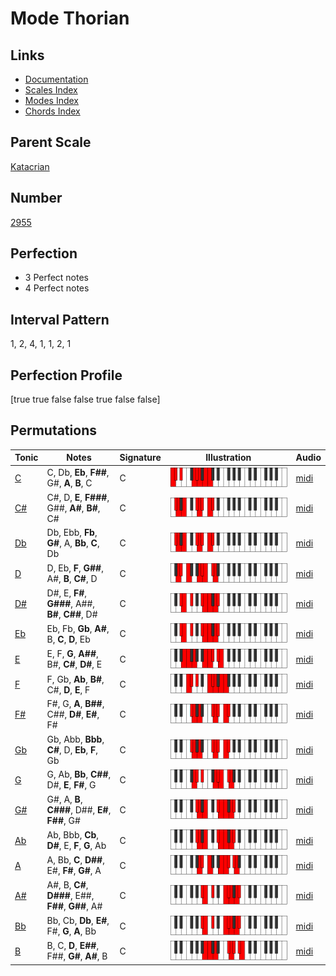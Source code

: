 # Mode Thorian

## Links

- [Documentation](index.md)
- [Scales Index](Scales.md)
- [Modes Index](Modes.md)
- [Chords Index](Chords.md)

## Parent Scale

[Katacrian](ScaleKatacrian.md)

## Number

[2955](https://ianring.com/musictheory/scales/2955)

## Perfection

- 3 Perfect notes
- 4 Perfect notes

## Interval Pattern

1, 2, 4, 1, 1, 2, 1

## Perfection Profile

[true true false false true false false]

## Permutations

| Tonic | Notes | Signature | Illustration | Audio |
|-------|-------|-----------|--------------|-------|
| [C](ModeCNaturalThorian.md) | C, Db, **Eb**, **F##**, G#, **A**, **B**, C | C | ![CNaturalThorian](ModeCNaturalThorian.png) | [midi](https://github.com/edipermadi/music/blob/main/docs/ModeCNaturalThorian.mid?raw=true) |
| [C#](ModeCSharpThorian.md) | C#, D, **E**, **F###**, G##, **A#**, **B#**, C# | C | ![CSharpThorian](ModeCSharpThorian.png) | [midi](https://github.com/edipermadi/music/blob/main/docs/ModeCSharpThorian.mid?raw=true) |
| [Db](ModeDFlatThorian.md) | Db, Ebb, **Fb**, **G#**, A, **Bb**, **C**, Db | C | ![DFlatThorian](ModeDFlatThorian.png) | [midi](https://github.com/edipermadi/music/blob/main/docs/ModeDFlatThorian.mid?raw=true) |
| [D](ModeDNaturalThorian.md) | D, Eb, **F**, **G##**, A#, **B**, **C#**, D | C | ![DNaturalThorian](ModeDNaturalThorian.png) | [midi](https://github.com/edipermadi/music/blob/main/docs/ModeDNaturalThorian.mid?raw=true) |
| [D#](ModeDSharpThorian.md) | D#, E, **F#**, **G###**, A##, **B#**, **C##**, D# | C | ![DSharpThorian](ModeDSharpThorian.png) | [midi](https://github.com/edipermadi/music/blob/main/docs/ModeDSharpThorian.mid?raw=true) |
| [Eb](ModeEFlatThorian.md) | Eb, Fb, **Gb**, **A#**, B, **C**, **D**, Eb | C | ![EFlatThorian](ModeEFlatThorian.png) | [midi](https://github.com/edipermadi/music/blob/main/docs/ModeEFlatThorian.mid?raw=true) |
| [E](ModeENaturalThorian.md) | E, F, **G**, **A##**, B#, **C#**, **D#**, E | C | ![ENaturalThorian](ModeENaturalThorian.png) | [midi](https://github.com/edipermadi/music/blob/main/docs/ModeENaturalThorian.mid?raw=true) |
| [F](ModeFNaturalThorian.md) | F, Gb, **Ab**, **B#**, C#, **D**, **E**, F | C | ![FNaturalThorian](ModeFNaturalThorian.png) | [midi](https://github.com/edipermadi/music/blob/main/docs/ModeFNaturalThorian.mid?raw=true) |
| [F#](ModeFSharpThorian.md) | F#, G, **A**, **B##**, C##, **D#**, **E#**, F# | C | ![FSharpThorian](ModeFSharpThorian.png) | [midi](https://github.com/edipermadi/music/blob/main/docs/ModeFSharpThorian.mid?raw=true) |
| [Gb](ModeGFlatThorian.md) | Gb, Abb, **Bbb**, **C#**, D, **Eb**, **F**, Gb | C | ![GFlatThorian](ModeGFlatThorian.png) | [midi](https://github.com/edipermadi/music/blob/main/docs/ModeGFlatThorian.mid?raw=true) |
| [G](ModeGNaturalThorian.md) | G, Ab, **Bb**, **C##**, D#, **E**, **F#**, G | C | ![GNaturalThorian](ModeGNaturalThorian.png) | [midi](https://github.com/edipermadi/music/blob/main/docs/ModeGNaturalThorian.mid?raw=true) |
| [G#](ModeGSharpThorian.md) | G#, A, **B**, **C###**, D##, **E#**, **F##**, G# | C | ![GSharpThorian](ModeGSharpThorian.png) | [midi](https://github.com/edipermadi/music/blob/main/docs/ModeGSharpThorian.mid?raw=true) |
| [Ab](ModeAFlatThorian.md) | Ab, Bbb, **Cb**, **D#**, E, **F**, **G**, Ab | C | ![AFlatThorian](ModeAFlatThorian.png) | [midi](https://github.com/edipermadi/music/blob/main/docs/ModeAFlatThorian.mid?raw=true) |
| [A](ModeANaturalThorian.md) | A, Bb, **C**, **D##**, E#, **F#**, **G#**, A | C | ![ANaturalThorian](ModeANaturalThorian.png) | [midi](https://github.com/edipermadi/music/blob/main/docs/ModeANaturalThorian.mid?raw=true) |
| [A#](ModeASharpThorian.md) | A#, B, **C#**, **D###**, E##, **F##**, **G##**, A# | C | ![ASharpThorian](ModeASharpThorian.png) | [midi](https://github.com/edipermadi/music/blob/main/docs/ModeASharpThorian.mid?raw=true) |
| [Bb](ModeBFlatThorian.md) | Bb, Cb, **Db**, **E#**, F#, **G**, **A**, Bb | C | ![BFlatThorian](ModeBFlatThorian.png) | [midi](https://github.com/edipermadi/music/blob/main/docs/ModeBFlatThorian.mid?raw=true) |
| [B](ModeBNaturalThorian.md) | B, C, **D**, **E##**, F##, **G#**, **A#**, B | C | ![BNaturalThorian](ModeBNaturalThorian.png) | [midi](https://github.com/edipermadi/music/blob/main/docs/ModeBNaturalThorian.mid?raw=true) |
